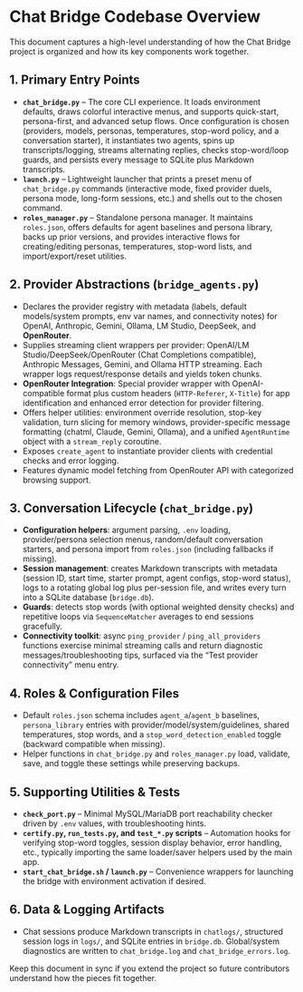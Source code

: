 # Chat Bridge Codebase Overview

This document captures a high-level understanding of how the Chat Bridge project is organized and how its key components work together.

## 1. Primary Entry Points
- **`chat_bridge.py`** – The core CLI experience. It loads environment defaults, draws colorful interactive menus, and supports quick-start, persona-first, and advanced setup flows. Once configuration is chosen (providers, models, personas, temperatures, stop-word policy, and a conversation starter), it instantiates two agents, spins up transcripts/logging, streams alternating replies, checks stop-word/loop guards, and persists every message to SQLite plus Markdown transcripts.
- **`launch.py`** – Lightweight launcher that prints a preset menu of `chat_bridge.py` commands (interactive mode, fixed provider duels, persona mode, long-form sessions, etc.) and shells out to the chosen command.
- **`roles_manager.py`** – Standalone persona manager. It maintains `roles.json`, offers defaults for agent baselines and persona library, backs up prior versions, and provides interactive flows for creating/editing personas, temperatures, stop-word lists, and import/export/reset utilities.

## 2. Provider Abstractions (`bridge_agents.py`)
- Declares the provider registry with metadata (labels, default models/system prompts, env var names, and connectivity notes) for OpenAI, Anthropic, Gemini, Ollama, LM Studio, DeepSeek, and **OpenRouter**.
- Supplies streaming client wrappers per provider: OpenAI/LM Studio/DeepSeek/OpenRouter (Chat Completions compatible), Anthropic Messages, Gemini, and Ollama HTTP streaming. Each wrapper logs request/response details and yields token chunks.
- **OpenRouter Integration**: Special provider wrapper with OpenAI-compatible format plus custom headers (`HTTP-Referer`, `X-Title`) for app identification and enhanced error detection for provider filtering.
- Offers helper utilities: environment override resolution, stop-key validation, turn slicing for memory windows, provider-specific message formatting (chatml, Claude, Gemini, Ollama), and a unified `AgentRuntime` object with a `stream_reply` coroutine.
- Exposes `create_agent` to instantiate provider clients with credential checks and error logging.
- Features dynamic model fetching from OpenRouter API with categorized browsing support.

## 3. Conversation Lifecycle (`chat_bridge.py`)
- **Configuration helpers**: argument parsing, `.env` loading, provider/persona selection menus, random/default conversation starters, and persona import from `roles.json` (including fallbacks if missing).
- **Session management**: creates Markdown transcripts with metadata (session ID, start time, starter prompt, agent configs, stop-word status), logs to a rotating global log plus per-session file, and writes every turn into a SQLite database (`bridge.db`).
- **Guards**: detects stop words (with optional weighted density checks) and repetitive loops via `SequenceMatcher` averages to end sessions gracefully.
- **Connectivity toolkit**: async `ping_provider` / `ping_all_providers` functions exercise minimal streaming calls and return diagnostic messages/troubleshooting tips, surfaced via the “Test provider connectivity” menu entry.

## 4. Roles & Configuration Files
- Default `roles.json` schema includes `agent_a`/`agent_b` baselines, `persona_library` entries with provider/model/system/guidelines, shared temperatures, stop words, and a `stop_word_detection_enabled` toggle (backward compatible when missing).
- Helper functions in `chat_bridge.py` and `roles_manager.py` load, validate, save, and toggle these settings while preserving backups.

## 5. Supporting Utilities & Tests
- **`check_port.py`** – Minimal MySQL/MariaDB port reachability checker driven by `.env` values, with troubleshooting hints.
- **`certify.py`, `run_tests.py`, and `test_*.py` scripts** – Automation hooks for verifying stop-word toggles, session display behavior, error handling, etc., typically importing the same loader/saver helpers used by the main app.
- **`start_chat_bridge.sh` / `launch.py`** – Convenience wrappers for launching the bridge with environment activation if desired.

## 6. Data & Logging Artifacts
- Chat sessions produce Markdown transcripts in `chatlogs/`, structured session logs in `logs/`, and SQLite entries in `bridge.db`. Global/system diagnostics are written to `chat_bridge.log` and `chat_bridge_errors.log`.

Keep this document in sync if you extend the project so future contributors understand how the pieces fit together.
